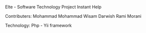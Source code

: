 Elte - Software Technology Project
Instant Help

Contributers:
Mohammad Mohammad
Wisam Darwish
Rami Morani

Technology:
Php - Yii framework